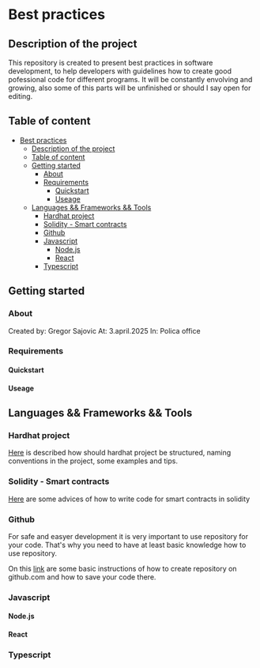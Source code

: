 # Best practices 

## Description of the project

This repository is created to present best practices in software development, to help developers with guidelines how to create good pofessional code for different programs.
It will be constantly envolving and growing, also some of this parts will be unfinished or should I say open for editing.

## Table of content

- [Best practices](#best-practices)
  - [Description of the project](#description-of-the-project)
  - [Table of content](#table-of-content)
  - [Getting started](#getting-started)
    - [About](#about)
    - [Requirements](#requirements)
      - [Quickstart](#quickstart)
      - [Useage](#useage)
  - [Languages \&\& Frameworks \&\& Tools](#languages--frameworks--tools)
    - [Hardhat project](#hardhat-project)
    - [Solidity - Smart contracts](#solidity---smart-contracts)
    - [Github](#github)
    - [Javascript](#javascript)
      - [Node.js](#nodejs)
      - [React](#react)
    - [Typescript](#typescript)


## Getting started

### About

Created by: Gregor Sajovic
At: 3.april.2025
In: Polica office

### Requirements

#### Quickstart

#### Useage 


## Languages && Frameworks && Tools

### Hardhat project

[Here](./Hardhat%20project/README.md) is described how should hardhat project be structured, naming conventions in the project, some examples and tips.

### Solidity - Smart contracts 

[Here](./Solidity/README.md) are some advices of how to write code for smart contracts in solidity

### Github

For safe and easyer development it is very important to use repository for your code. 
That's why you need to have at least basic knowledge how to use repository. 

On this [link](./Github/README.md) are some basic instructions of how to create repository on github.com and how to save your code there.

### Javascript

#### Node.js


#### React

### Typescript

